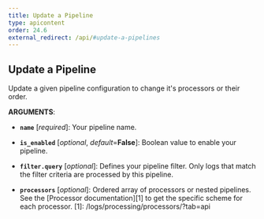 ```yaml
---
title: Update a Pipeline
type: apicontent
order: 24.6
external_redirect: /api/#update-a-pipelines
---
```


## Update a Pipeline

Update a given pipeline configuration to change it's processors or their order.

**ARGUMENTS**:

* **`name`** [*required*]:
    Your pipeline name.

* **`is_enabled`** [*optional*, *default*=**False**]:
    Boolean value to enable your pipeline.

* **`filter.query`** [*optional*]: Defines your pipeline filter. Only logs that match the filter criteria are processed by this pipeline.

* **`processors`** [*optional*]: Ordered array of processors or nested pipelines. See the [Processor documentation][1] to get the specific scheme for each processor.
[1]: /logs/processing/processors/?tab=api

